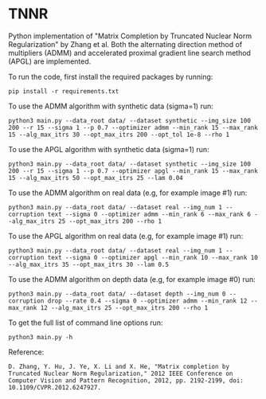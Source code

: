 # TNNR
Python implementation of "Matrix Completion by Truncated
Nuclear Norm Regularization" by Zhang et al. Both the alternating direction method of multipliers (ADMM) and accelerated proximal gradient line search method (APGL) are implemented.

To run the code, first install the required packages by running:
```
pip install -r requirements.txt
```

To use the ADMM algorithm with synthetic data (sigma=1) run:
```
python3 main.py --data_root data/ --dataset synthetic --img_size 100 200 --r 15 --sigma 1 --p 0.7 --optimizer admm --min_rank 15 --max_rank 15 --alg_max_itrs 30 --opt_max_itrs 200 --opt_tol 1e-8 --rho 1
```

To use the APGL algorithm with synthetic data (sigma=1) run:
```
python3 main.py --data_root data/ --dataset synthetic --img_size 100 200 --r 15 --sigma 1 --p 0.7 --optimizer apgl --min_rank 15 --max_rank 15 --alg_max_itrs 50 --opt_max_itrs 25 --lam 0.04
```

To use the ADMM algorithm on real data (e.g, for example image \#1) run:
```
python3 main.py --data_root data/ --dataset real --img_num 1 --corruption text --sigma 0 --optimizer admm --min_rank 6 --max_rank 6 --alg_max_itrs 25 --opt_max_itrs 200 --rho 1
```

To use the APGL algorithm on real data (e.g, for example image \#1) run:
```
python3 main.py --data_root data/ --dataset real --img_num 1 --corruption text --sigma 0 --optimizer apgl --min_rank 10 --max_rank 10 --alg_max_itrs 35 --opt_max_itrs 30 --lam 0.5
```

To use the ADMM algorithm on depth data (e.g, for example image \#0) run:
```
python3 main.py --data_root data/ --dataset depth --img_num 0 --corruption drop --rate 0.4 --sigma 0 --optimizer admm --min_rank 12 --max_rank 12 --alg_max_itrs 25 --opt_max_itrs 200 --rho 1
```

To get the full list of command line options run:
```
python3 main.py -h
```

Reference:
```
D. Zhang, Y. Hu, J. Ye, X. Li and X. He, "Matrix completion by Truncated Nuclear Norm Regularization," 2012 IEEE Conference on Computer Vision and Pattern Recognition, 2012, pp. 2192-2199, doi: 10.1109/CVPR.2012.6247927.
```
